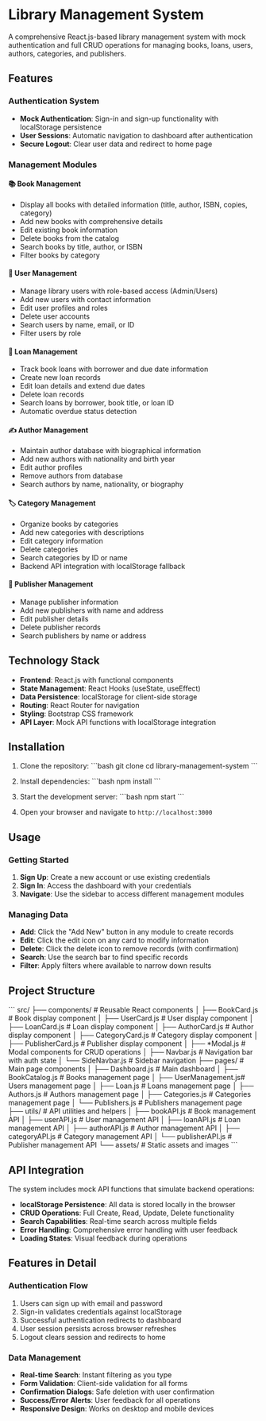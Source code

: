 # Library Management System

A comprehensive React.js-based library management system with mock authentication and full CRUD operations for managing books, loans, users, authors, categories, and publishers.

## Features

### Authentication System
- **Mock Authentication**: Sign-in and sign-up functionality with localStorage persistence
- **User Sessions**: Automatic navigation to dashboard after authentication
- **Secure Logout**: Clear user data and redirect to home page

### Management Modules

#### 📚 Book Management
- Display all books with detailed information (title, author, ISBN, copies, category)
- Add new books with comprehensive details
- Edit existing book information
- Delete books from the catalog
- Search books by title, author, or ISBN
- Filter books by category

#### 👥 User Management
- Manage library users with role-based access (Admin/Users)
- Add new users with contact information
- Edit user profiles and roles
- Delete user accounts
- Search users by name, email, or ID
- Filter users by role

#### 📖 Loan Management
- Track book loans with borrower and due date information
- Create new loan records
- Edit loan details and extend due dates
- Delete loan records
- Search loans by borrower, book title, or loan ID
- Automatic overdue status detection

#### ✍️ Author Management
- Maintain author database with biographical information
- Add new authors with nationality and birth year
- Edit author profiles
- Remove authors from database
- Search authors by name, nationality, or biography

#### 🏷️ Category Management
- Organize books by categories
- Add new categories with descriptions
- Edit category information
- Delete categories
- Search categories by ID or name
- Backend API integration with localStorage fallback

#### 🏢 Publisher Management
- Manage publisher information
- Add new publishers with name and address
- Edit publisher details
- Delete publisher records
- Search publishers by name or address

## Technology Stack

- **Frontend**: React.js with functional components
- **State Management**: React Hooks (useState, useEffect)
- **Data Persistence**: localStorage for client-side storage
- **Routing**: React Router for navigation
- **Styling**: Bootstrap CSS framework
- **API Layer**: Mock API functions with localStorage integration

## Installation

1. Clone the repository:
\`\`\`bash
git clone <repository-url>
cd library-management-system
\`\`\`

2. Install dependencies:
\`\`\`bash
npm install
\`\`\`

3. Start the development server:
\`\`\`bash
npm start
\`\`\`

4. Open your browser and navigate to `http://localhost:3000`

## Usage

### Getting Started
1. **Sign Up**: Create a new account or use existing credentials
2. **Sign In**: Access the dashboard with your credentials
3. **Navigate**: Use the sidebar to access different management modules

### Managing Data
- **Add**: Click the "Add New" button in any module to create records
- **Edit**: Click the edit icon on any card to modify information
- **Delete**: Click the delete icon to remove records (with confirmation)
- **Search**: Use the search bar to find specific records
- **Filter**: Apply filters where available to narrow down results

## Project Structure

\`\`\`
src/
├── components/           # Reusable React components
│   ├── BookCard.js      # Book display component
│   ├── UserCard.js      # User display component
│   ├── LoanCard.js      # Loan display component
│   ├── AuthorCard.js    # Author display component
│   ├── CategoryCard.js  # Category display component
│   ├── PublisherCard.js # Publisher display component
│   ├── *Modal.js        # Modal components for CRUD operations
│   ├── Navbar.js        # Navigation bar with auth state
│   └── SideNavbar.js    # Sidebar navigation
├── pages/               # Main page components
│   ├── Dashboard.js     # Main dashboard
│   ├── BookCatalog.js   # Books management page
│   ├── UserManagement.js# Users management page
│   ├── Loan.js          # Loans management page
│   ├── Authors.js       # Authors management page
│   ├── Categories.js    # Categories management page
│   └── Publishers.js    # Publishers management page
├── utils/               # API utilities and helpers
│   ├── bookAPI.js       # Book management API
│   ├── userAPI.js       # User management API
│   ├── loanAPI.js       # Loan management API
│   ├── authorAPI.js     # Author management API
│   ├── categoryAPI.js   # Category management API
│   └── publisherAPI.js  # Publisher management API
└── assets/              # Static assets and images
\`\`\`

## API Integration

The system includes mock API functions that simulate backend operations:

- **localStorage Persistence**: All data is stored locally in the browser
- **CRUD Operations**: Full Create, Read, Update, Delete functionality
- **Search Capabilities**: Real-time search across multiple fields
- **Error Handling**: Comprehensive error handling with user feedback
- **Loading States**: Visual feedback during operations

## Features in Detail

### Authentication Flow
1. Users can sign up with email and password
2. Sign-in validates credentials against localStorage
3. Successful authentication redirects to dashboard
4. User session persists across browser refreshes
5. Logout clears session and redirects to home

### Data Management
- **Real-time Search**: Instant filtering as you type
- **Form Validation**: Client-side validation for all forms
- **Confirmation Dialogs**: Safe deletion with user confirmation
- **Success/Error Alerts**: User feedback for all operations
- **Responsive Design**: Works on desktop and mobile devices



